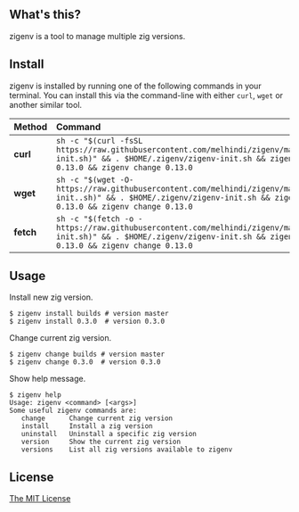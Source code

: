 ## What's this?
zigenv is a tool to manage multiple zig versions.

## Install

zigenv is installed by running one of the following commands in your terminal. 
You can install this via the command-line with either `curl`, `wget` or another similar tool.

| Method    | Command                                                                                           |
| :-------- | :------------------------------------------------------------------------------------------------ |
| **curl**  | `sh -c "$(curl -fsSL https://raw.githubusercontent.com/melhindi/zigenv/master/zigenv-init.sh)" && . $HOME/.zigenv/zigenv-init.sh && zigenv install 0.13.0 && zigenv change 0.13.0` |
| **wget**  | `sh -c "$(wget -O- https://raw.githubusercontent.com/melhindi/zigenv/master/zigenv-init..sh)" && . $HOME/.zigenv/zigenv-init.sh && zigenv install 0.13.0 && zigenv change 0.13.0`   |
| **fetch** | `sh -c "$(fetch -o - https://raw.githubusercontent.com/melhindi/zigenv/master/zigenv-init.sh)" && . $HOME/.zigenv/zigenv-init.sh && zigenv install 0.13.0 && zigenv change 0.13.0` |

## Usage
Install new zig version.
```
$ zigenv install builds # version master
$ zigenv install 0.3.0  # version 0.3.0
```

Change current zig version.
```
$ zigenv change builds # version master
$ zigenv change 0.3.0  # version 0.3.0
```

Show help message.
```
$ zigenv help
Usage: zigenv <command> [<args>]
Some useful zigenv commands are:
   change      Change current zig version
   install     Install a zig version
   uninstall   Uninstall a specific zig version
   version     Show the current zig version
   versions    List all zig versions available to zigenv
```

## License
[The MIT License](LICENSE)
